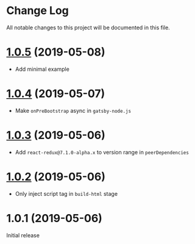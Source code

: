 # Change Log

All notable changes to this project will be documented in this file.

<a name="1.0.5"></a>
# [1.0.5](https://github.com/le0nik/gatsby-plugin-react-redux/compare/v1.0.4...v1.0.5) (2019-05-08)

- Add minimal example

<a name="1.0.4"></a>
# [1.0.4](https://github.com/le0nik/gatsby-plugin-react-redux/compare/v1.0.3...v1.0.4) (2019-05-07)

- Make `onPreBootstrap` async in `gatsby-node.js`

<a name="1.0.3"></a>
# [1.0.3](https://github.com/le0nik/gatsby-plugin-react-redux/compare/v1.0.2...v1.0.3) (2019-05-06)

- Add `react-redux@7.1.0-alpha.x` to version range in `peerDependencies`

<a name="1.0.2"></a>
# [1.0.2](https://github.com/le0nik/gatsby-plugin-react-redux/compare/v1.0.1...v1.0.2) (2019-05-06)

- Only inject script tag in `build-html` stage

<a name="1.0.1"></a>
# 1.0.1 (2019-05-06)
Initial release
